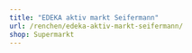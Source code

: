 ```yaml
---
title: "EDEKA aktiv markt Seifermann"
url: /renchen/edeka-aktiv-markt-seifermann/
shop: Supermarkt
---
```

